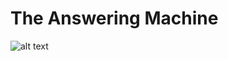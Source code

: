 # The Answering Machine

![alt text](https://drive.google.com/file/d/1SQbgsBtM-dA5NzEBRdgqpcaHmnJ4v_JV/view)
